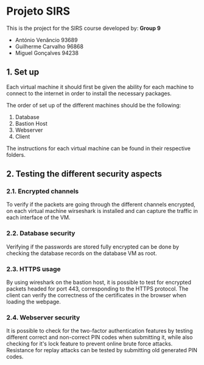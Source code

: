 # Projeto SIRS
This is the project for the SIRS course developed by:
**Group 9**
- António Venâncio 93689
- Guilherme Carvalho 96868
- Miguel Gonçalves 94238

## 1. Set up
Each virtual machine it should first be given the ability for each machine to connect to the internet in order to install the necessary packages.

The order of set up of the different machines should be the following:

1. Database
2. Bastion Host
3. Webserver
4. Client

The instructions for each virtual machine can be found in their respective folders.

## 2. Testing the different security aspects
### 2.1. Encrypted channels
To verify if the packets are going through the different channels encrypted, on each virtual machine wirseshark is installed and can capture the traffic in each interface of the VM.

### 2.2. Database security
Verifying if the passwords are stored fully encrypted can be done by checking the database records on the database VM as root. 

### 2.3. HTTPS usage
By using wireshark on the bastion host, it is possible to test for encrypted packets headed for port 443, corresponding to the HTTPS protocol. The client can verify the correctness of the certificates in the browser when loading the webpage.

### 2.4. Webserver security
It is possible to check for the two-factor authentication features by testing different correct and non-correct PIN codes when submitting it, while also checking for it's lock feature to prevent online brute force attacks. Resistance for replay attacks can be tested by submitting old generated PIN codes.
